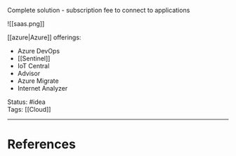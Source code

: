 Complete solution - subscription fee to connect to applications

![[saas.png]]

[[azure|Azure]] offerings: 
- Azure DevOps
- [[Sentinel]]
- IoT Central
- Advisor
- Azure Migrate
- Internet Analyzer

Status: #idea  
Tags: [[Cloud]]  

---
# References